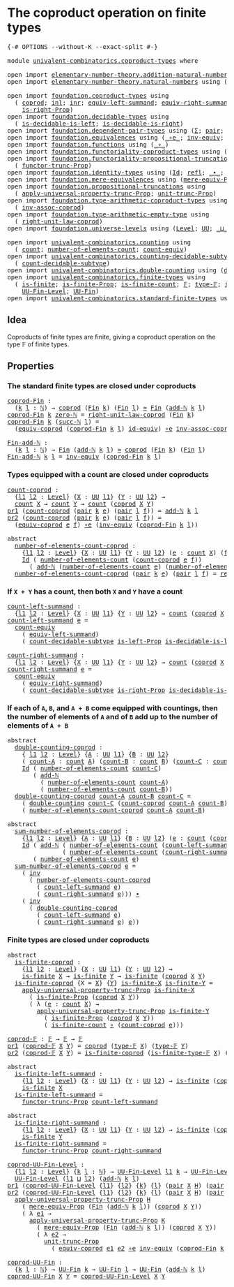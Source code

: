 # The coproduct operation on finite types

<pre class="Agda"><a id="52" class="Symbol">{-#</a> <a id="56" class="Keyword">OPTIONS</a> <a id="64" class="Pragma">--without-K</a> <a id="76" class="Pragma">--exact-split</a> <a id="90" class="Symbol">#-}</a>

<a id="95" class="Keyword">module</a> <a id="102" href="univalent-combinatorics.coproduct-types.html" class="Module">univalent-combinatorics.coproduct-types</a> <a id="142" class="Keyword">where</a>

<a id="149" class="Keyword">open</a> <a id="154" class="Keyword">import</a> <a id="161" href="elementary-number-theory.addition-natural-numbers.html" class="Module">elementary-number-theory.addition-natural-numbers</a> <a id="211" class="Keyword">using</a> <a id="217" class="Symbol">(</a><a id="218" href="elementary-number-theory.addition-natural-numbers.html#988" class="Function">add-ℕ</a><a id="223" class="Symbol">)</a>
<a id="225" class="Keyword">open</a> <a id="230" class="Keyword">import</a> <a id="237" href="elementary-number-theory.natural-numbers.html" class="Module">elementary-number-theory.natural-numbers</a> <a id="278" class="Keyword">using</a> <a id="284" class="Symbol">(</a><a id="285" href="elementary-number-theory.natural-numbers.html#1444" class="Datatype">ℕ</a><a id="286" class="Symbol">;</a> <a id="288" href="elementary-number-theory.natural-numbers.html#1465" class="InductiveConstructor">zero-ℕ</a><a id="294" class="Symbol">;</a> <a id="296" href="elementary-number-theory.natural-numbers.html#1478" class="InductiveConstructor">succ-ℕ</a><a id="302" class="Symbol">)</a>

<a id="305" class="Keyword">open</a> <a id="310" class="Keyword">import</a> <a id="317" href="foundation.coproduct-types.html" class="Module">foundation.coproduct-types</a> <a id="344" class="Keyword">using</a>
  <a id="352" class="Symbol">(</a> <a id="354" href="foundation.coproduct-types.html#1168" class="Datatype">coprod</a><a id="360" class="Symbol">;</a> <a id="362" href="foundation.coproduct-types.html#1239" class="InductiveConstructor">inl</a><a id="365" class="Symbol">;</a> <a id="367" href="foundation.coproduct-types.html#1262" class="InductiveConstructor">inr</a><a id="370" class="Symbol">;</a> <a id="372" href="foundation.coproduct-types.html#3260" class="Function">equiv-left-summand</a><a id="390" class="Symbol">;</a> <a id="392" href="foundation.coproduct-types.html#4305" class="Function">equiv-right-summand</a><a id="411" class="Symbol">;</a> <a id="413" href="foundation.coproduct-types.html#1649" class="Function">is-left-Prop</a><a id="425" class="Symbol">;</a>
    <a id="431" href="foundation.coproduct-types.html#1841" class="Function">is-right-Prop</a><a id="444" class="Symbol">)</a>
<a id="446" class="Keyword">open</a> <a id="451" class="Keyword">import</a> <a id="458" href="foundation.decidable-types.html" class="Module">foundation.decidable-types</a> <a id="485" class="Keyword">using</a>
  <a id="493" class="Symbol">(</a> <a id="495" href="foundation.decidable-types.html#2943" class="Function">is-decidable-is-left</a><a id="515" class="Symbol">;</a> <a id="517" href="foundation.decidable-types.html#3116" class="Function">is-decidable-is-right</a><a id="538" class="Symbol">)</a>
<a id="540" class="Keyword">open</a> <a id="545" class="Keyword">import</a> <a id="552" href="foundation.dependent-pair-types.html" class="Module">foundation.dependent-pair-types</a> <a id="584" class="Keyword">using</a> <a id="590" class="Symbol">(</a><a id="591" href="foundation-core.dependent-pair-types.html#502" class="Record">Σ</a><a id="592" class="Symbol">;</a> <a id="594" href="foundation-core.dependent-pair-types.html#575" class="InductiveConstructor">pair</a><a id="598" class="Symbol">;</a> <a id="600" href="foundation-core.dependent-pair-types.html#592" class="Field">pr1</a><a id="603" class="Symbol">;</a> <a id="605" href="foundation-core.dependent-pair-types.html#604" class="Field">pr2</a><a id="608" class="Symbol">)</a>
<a id="610" class="Keyword">open</a> <a id="615" class="Keyword">import</a> <a id="622" href="foundation.equivalences.html" class="Module">foundation.equivalences</a> <a id="646" class="Keyword">using</a> <a id="652" class="Symbol">(</a><a id="653" href="foundation-core.equivalences.html#7843" class="Function Operator">_∘e_</a><a id="657" class="Symbol">;</a> <a id="659" href="foundation-core.equivalences.html#5707" class="Function">inv-equiv</a><a id="668" class="Symbol">;</a> <a id="670" href="foundation-core.equivalences.html#1607" class="Function Operator">_≃_</a><a id="673" class="Symbol">;</a> <a id="675" href="foundation-core.equivalences.html#2480" class="Function">id-equiv</a><a id="683" class="Symbol">)</a>
<a id="685" class="Keyword">open</a> <a id="690" class="Keyword">import</a> <a id="697" href="foundation.functions.html" class="Module">foundation.functions</a> <a id="718" class="Keyword">using</a> <a id="724" class="Symbol">(</a><a id="725" href="foundation-core.functions.html#407" class="Function Operator">_∘_</a><a id="728" class="Symbol">)</a>
<a id="730" class="Keyword">open</a> <a id="735" class="Keyword">import</a> <a id="742" href="foundation.functoriality-coproduct-types.html" class="Module">foundation.functoriality-coproduct-types</a> <a id="783" class="Keyword">using</a> <a id="789" class="Symbol">(</a><a id="790" href="foundation.functoriality-coproduct-types.html#4375" class="Function">equiv-coprod</a><a id="802" class="Symbol">)</a>
<a id="804" class="Keyword">open</a> <a id="809" class="Keyword">import</a> <a id="816" href="foundation.functoriality-propositional-truncation.html" class="Module">foundation.functoriality-propositional-truncation</a> <a id="866" class="Keyword">using</a>
  <a id="874" class="Symbol">(</a> <a id="876" href="foundation.functoriality-propositional-truncation.html#1451" class="Function">functor-trunc-Prop</a><a id="894" class="Symbol">)</a>
<a id="896" class="Keyword">open</a> <a id="901" class="Keyword">import</a> <a id="908" href="foundation.identity-types.html" class="Module">foundation.identity-types</a> <a id="934" class="Keyword">using</a> <a id="940" class="Symbol">(</a><a id="941" href="foundation-core.identity-types.html#641" class="Datatype">Id</a><a id="943" class="Symbol">;</a> <a id="945" href="foundation-core.identity-types.html#694" class="InductiveConstructor">refl</a><a id="949" class="Symbol">;</a> <a id="951" href="foundation-core.identity-types.html#1239" class="Function Operator">_∙_</a><a id="954" class="Symbol">;</a> <a id="956" href="foundation-core.identity-types.html#1552" class="Function">inv</a><a id="959" class="Symbol">)</a>
<a id="961" class="Keyword">open</a> <a id="966" class="Keyword">import</a> <a id="973" href="foundation.mere-equivalences.html" class="Module">foundation.mere-equivalences</a> <a id="1002" class="Keyword">using</a> <a id="1008" class="Symbol">(</a><a id="1009" href="foundation.mere-equivalences.html#1292" class="Function">mere-equiv-Prop</a><a id="1024" class="Symbol">)</a>
<a id="1026" class="Keyword">open</a> <a id="1031" class="Keyword">import</a> <a id="1038" href="foundation.propositional-truncations.html" class="Module">foundation.propositional-truncations</a> <a id="1075" class="Keyword">using</a>
  <a id="1083" class="Symbol">(</a> <a id="1085" href="foundation.propositional-truncations.html#5581" class="Function">apply-universal-property-trunc-Prop</a><a id="1120" class="Symbol">;</a> <a id="1122" href="foundation.propositional-truncations.html#2096" class="Function">unit-trunc-Prop</a><a id="1137" class="Symbol">)</a>
<a id="1139" class="Keyword">open</a> <a id="1144" class="Keyword">import</a> <a id="1151" href="foundation.type-arithmetic-coproduct-types.html" class="Module">foundation.type-arithmetic-coproduct-types</a> <a id="1194" class="Keyword">using</a>
  <a id="1202" class="Symbol">(</a> <a id="1204" href="foundation.type-arithmetic-coproduct-types.html#3581" class="Function">inv-assoc-coprod</a><a id="1220" class="Symbol">)</a>
<a id="1222" class="Keyword">open</a> <a id="1227" class="Keyword">import</a> <a id="1234" href="foundation.type-arithmetic-empty-type.html" class="Module">foundation.type-arithmetic-empty-type</a> <a id="1272" class="Keyword">using</a>
  <a id="1280" class="Symbol">(</a> <a id="1282" href="foundation.type-arithmetic-empty-type.html#10650" class="Function">right-unit-law-coprod</a><a id="1303" class="Symbol">)</a>
<a id="1305" class="Keyword">open</a> <a id="1310" class="Keyword">import</a> <a id="1317" href="foundation.universe-levels.html" class="Module">foundation.universe-levels</a> <a id="1344" class="Keyword">using</a> <a id="1350" class="Symbol">(</a><a id="1351" href="Agda.Primitive.html#597" class="Postulate">Level</a><a id="1356" class="Symbol">;</a> <a id="1358" href="foundation-core.universe-levels.html#222" class="Primitive">UU</a><a id="1360" class="Symbol">;</a> <a id="1362" href="Agda.Primitive.html#810" class="Primitive Operator">_⊔_</a><a id="1365" class="Symbol">)</a>

<a id="1368" class="Keyword">open</a> <a id="1373" class="Keyword">import</a> <a id="1380" href="univalent-combinatorics.counting.html" class="Module">univalent-combinatorics.counting</a> <a id="1413" class="Keyword">using</a>
  <a id="1421" class="Symbol">(</a> <a id="1423" href="univalent-combinatorics.counting.html#1746" class="Function">count</a><a id="1428" class="Symbol">;</a> <a id="1430" href="univalent-combinatorics.counting.html#1874" class="Function">number-of-elements-count</a><a id="1454" class="Symbol">;</a> <a id="1456" href="univalent-combinatorics.counting.html#2961" class="Function">count-equiv</a><a id="1467" class="Symbol">)</a>
<a id="1469" class="Keyword">open</a> <a id="1474" class="Keyword">import</a> <a id="1481" href="univalent-combinatorics.counting-decidable-subtypes.html" class="Module">univalent-combinatorics.counting-decidable-subtypes</a> <a id="1533" class="Keyword">using</a>
  <a id="1541" class="Symbol">(</a> <a id="1543" href="univalent-combinatorics.counting-decidable-subtypes.html#6673" class="Function">count-decidable-subtype</a><a id="1566" class="Symbol">)</a>
<a id="1568" class="Keyword">open</a> <a id="1573" class="Keyword">import</a> <a id="1580" href="univalent-combinatorics.double-counting.html" class="Module">univalent-combinatorics.double-counting</a> <a id="1620" class="Keyword">using</a> <a id="1626" class="Symbol">(</a><a id="1627" href="univalent-combinatorics.double-counting.html#1097" class="Function">double-counting</a><a id="1642" class="Symbol">)</a>
<a id="1644" class="Keyword">open</a> <a id="1649" class="Keyword">import</a> <a id="1656" href="univalent-combinatorics.finite-types.html" class="Module">univalent-combinatorics.finite-types</a> <a id="1693" class="Keyword">using</a>
  <a id="1701" class="Symbol">(</a> <a id="1703" href="univalent-combinatorics.finite-types.html#3651" class="Function">is-finite</a><a id="1712" class="Symbol">;</a> <a id="1714" href="univalent-combinatorics.finite-types.html#3560" class="Function">is-finite-Prop</a><a id="1728" class="Symbol">;</a> <a id="1730" href="univalent-combinatorics.finite-types.html#3890" class="Function">is-finite-count</a><a id="1745" class="Symbol">;</a> <a id="1747" href="univalent-combinatorics.finite-types.html#4042" class="Function">𝔽</a><a id="1748" class="Symbol">;</a> <a id="1750" href="univalent-combinatorics.finite-types.html#4090" class="Function">type-𝔽</a><a id="1756" class="Symbol">;</a> <a id="1758" href="univalent-combinatorics.finite-types.html#4141" class="Function">is-finite-type-𝔽</a><a id="1774" class="Symbol">;</a>
    <a id="1780" href="univalent-combinatorics.finite-types.html#4556" class="Function">UU-Fin-Level</a><a id="1792" class="Symbol">;</a> <a id="1794" href="univalent-combinatorics.finite-types.html#4997" class="Function">UU-Fin</a><a id="1800" class="Symbol">)</a>
<a id="1802" class="Keyword">open</a> <a id="1807" class="Keyword">import</a> <a id="1814" href="univalent-combinatorics.standard-finite-types.html" class="Module">univalent-combinatorics.standard-finite-types</a> <a id="1860" class="Keyword">using</a> <a id="1866" class="Symbol">(</a><a id="1867" href="univalent-combinatorics.standard-finite-types.html#2072" class="Function">Fin</a><a id="1870" class="Symbol">)</a>
</pre>
## Idea

Coproducts of finite types are finite, giving a coproduct operation on the type 𝔽 of finite types.

## Properties

### The standard finite types are closed under coproducts

<pre class="Agda"><a id="coprod-Fin"></a><a id="2068" href="univalent-combinatorics.coproduct-types.html#2068" class="Function">coprod-Fin</a> <a id="2079" class="Symbol">:</a>
  <a id="2083" class="Symbol">(</a><a id="2084" href="univalent-combinatorics.coproduct-types.html#2084" class="Bound">k</a> <a id="2086" href="univalent-combinatorics.coproduct-types.html#2086" class="Bound">l</a> <a id="2088" class="Symbol">:</a> <a id="2090" href="elementary-number-theory.natural-numbers.html#1444" class="Datatype">ℕ</a><a id="2091" class="Symbol">)</a> <a id="2093" class="Symbol">→</a> <a id="2095" href="foundation.coproduct-types.html#1168" class="Datatype">coprod</a> <a id="2102" class="Symbol">(</a><a id="2103" href="univalent-combinatorics.standard-finite-types.html#2072" class="Function">Fin</a> <a id="2107" href="univalent-combinatorics.coproduct-types.html#2084" class="Bound">k</a><a id="2108" class="Symbol">)</a> <a id="2110" class="Symbol">(</a><a id="2111" href="univalent-combinatorics.standard-finite-types.html#2072" class="Function">Fin</a> <a id="2115" href="univalent-combinatorics.coproduct-types.html#2086" class="Bound">l</a><a id="2116" class="Symbol">)</a> <a id="2118" href="foundation-core.equivalences.html#1607" class="Function Operator">≃</a> <a id="2120" href="univalent-combinatorics.standard-finite-types.html#2072" class="Function">Fin</a> <a id="2124" class="Symbol">(</a><a id="2125" href="elementary-number-theory.addition-natural-numbers.html#988" class="Function">add-ℕ</a> <a id="2131" href="univalent-combinatorics.coproduct-types.html#2084" class="Bound">k</a> <a id="2133" href="univalent-combinatorics.coproduct-types.html#2086" class="Bound">l</a><a id="2134" class="Symbol">)</a>
<a id="2136" href="univalent-combinatorics.coproduct-types.html#2068" class="Function">coprod-Fin</a> <a id="2147" href="univalent-combinatorics.coproduct-types.html#2147" class="Bound">k</a> <a id="2149" href="elementary-number-theory.natural-numbers.html#1465" class="InductiveConstructor">zero-ℕ</a> <a id="2156" class="Symbol">=</a> <a id="2158" href="foundation.type-arithmetic-empty-type.html#10650" class="Function">right-unit-law-coprod</a> <a id="2180" class="Symbol">(</a><a id="2181" href="univalent-combinatorics.standard-finite-types.html#2072" class="Function">Fin</a> <a id="2185" href="univalent-combinatorics.coproduct-types.html#2147" class="Bound">k</a><a id="2186" class="Symbol">)</a>
<a id="2188" href="univalent-combinatorics.coproduct-types.html#2068" class="Function">coprod-Fin</a> <a id="2199" href="univalent-combinatorics.coproduct-types.html#2199" class="Bound">k</a> <a id="2201" class="Symbol">(</a><a id="2202" href="elementary-number-theory.natural-numbers.html#1478" class="InductiveConstructor">succ-ℕ</a> <a id="2209" href="univalent-combinatorics.coproduct-types.html#2209" class="Bound">l</a><a id="2210" class="Symbol">)</a> <a id="2212" class="Symbol">=</a>
  <a id="2216" class="Symbol">(</a><a id="2217" href="foundation.functoriality-coproduct-types.html#4375" class="Function">equiv-coprod</a> <a id="2230" class="Symbol">(</a><a id="2231" href="univalent-combinatorics.coproduct-types.html#2068" class="Function">coprod-Fin</a> <a id="2242" href="univalent-combinatorics.coproduct-types.html#2199" class="Bound">k</a> <a id="2244" href="univalent-combinatorics.coproduct-types.html#2209" class="Bound">l</a><a id="2245" class="Symbol">)</a> <a id="2247" href="foundation-core.equivalences.html#2480" class="Function">id-equiv</a><a id="2255" class="Symbol">)</a> <a id="2257" href="foundation-core.equivalences.html#7843" class="Function Operator">∘e</a> <a id="2260" href="foundation.type-arithmetic-coproduct-types.html#3581" class="Function">inv-assoc-coprod</a>

<a id="Fin-add-ℕ"></a><a id="2278" href="univalent-combinatorics.coproduct-types.html#2278" class="Function">Fin-add-ℕ</a> <a id="2288" class="Symbol">:</a>
  <a id="2292" class="Symbol">(</a><a id="2293" href="univalent-combinatorics.coproduct-types.html#2293" class="Bound">k</a> <a id="2295" href="univalent-combinatorics.coproduct-types.html#2295" class="Bound">l</a> <a id="2297" class="Symbol">:</a> <a id="2299" href="elementary-number-theory.natural-numbers.html#1444" class="Datatype">ℕ</a><a id="2300" class="Symbol">)</a> <a id="2302" class="Symbol">→</a> <a id="2304" href="univalent-combinatorics.standard-finite-types.html#2072" class="Function">Fin</a> <a id="2308" class="Symbol">(</a><a id="2309" href="elementary-number-theory.addition-natural-numbers.html#988" class="Function">add-ℕ</a> <a id="2315" href="univalent-combinatorics.coproduct-types.html#2293" class="Bound">k</a> <a id="2317" href="univalent-combinatorics.coproduct-types.html#2295" class="Bound">l</a><a id="2318" class="Symbol">)</a> <a id="2320" href="foundation-core.equivalences.html#1607" class="Function Operator">≃</a> <a id="2322" href="foundation.coproduct-types.html#1168" class="Datatype">coprod</a> <a id="2329" class="Symbol">(</a><a id="2330" href="univalent-combinatorics.standard-finite-types.html#2072" class="Function">Fin</a> <a id="2334" href="univalent-combinatorics.coproduct-types.html#2293" class="Bound">k</a><a id="2335" class="Symbol">)</a> <a id="2337" class="Symbol">(</a><a id="2338" href="univalent-combinatorics.standard-finite-types.html#2072" class="Function">Fin</a> <a id="2342" href="univalent-combinatorics.coproduct-types.html#2295" class="Bound">l</a><a id="2343" class="Symbol">)</a>
<a id="2345" href="univalent-combinatorics.coproduct-types.html#2278" class="Function">Fin-add-ℕ</a> <a id="2355" href="univalent-combinatorics.coproduct-types.html#2355" class="Bound">k</a> <a id="2357" href="univalent-combinatorics.coproduct-types.html#2357" class="Bound">l</a> <a id="2359" class="Symbol">=</a> <a id="2361" href="foundation-core.equivalences.html#5707" class="Function">inv-equiv</a> <a id="2371" class="Symbol">(</a><a id="2372" href="univalent-combinatorics.coproduct-types.html#2068" class="Function">coprod-Fin</a> <a id="2383" href="univalent-combinatorics.coproduct-types.html#2355" class="Bound">k</a> <a id="2385" href="univalent-combinatorics.coproduct-types.html#2357" class="Bound">l</a><a id="2386" class="Symbol">)</a>
</pre>
### Types equipped with a count are closed under coproducts

<pre class="Agda"><a id="count-coprod"></a><a id="2462" href="univalent-combinatorics.coproduct-types.html#2462" class="Function">count-coprod</a> <a id="2475" class="Symbol">:</a>
  <a id="2479" class="Symbol">{</a><a id="2480" href="univalent-combinatorics.coproduct-types.html#2480" class="Bound">l1</a> <a id="2483" href="univalent-combinatorics.coproduct-types.html#2483" class="Bound">l2</a> <a id="2486" class="Symbol">:</a> <a id="2488" href="Agda.Primitive.html#597" class="Postulate">Level</a><a id="2493" class="Symbol">}</a> <a id="2495" class="Symbol">{</a><a id="2496" href="univalent-combinatorics.coproduct-types.html#2496" class="Bound">X</a> <a id="2498" class="Symbol">:</a> <a id="2500" href="foundation-core.universe-levels.html#222" class="Primitive">UU</a> <a id="2503" href="univalent-combinatorics.coproduct-types.html#2480" class="Bound">l1</a><a id="2505" class="Symbol">}</a> <a id="2507" class="Symbol">{</a><a id="2508" href="univalent-combinatorics.coproduct-types.html#2508" class="Bound">Y</a> <a id="2510" class="Symbol">:</a> <a id="2512" href="foundation-core.universe-levels.html#222" class="Primitive">UU</a> <a id="2515" href="univalent-combinatorics.coproduct-types.html#2483" class="Bound">l2</a><a id="2517" class="Symbol">}</a> <a id="2519" class="Symbol">→</a>
  <a id="2523" href="univalent-combinatorics.counting.html#1746" class="Function">count</a> <a id="2529" href="univalent-combinatorics.coproduct-types.html#2496" class="Bound">X</a> <a id="2531" class="Symbol">→</a> <a id="2533" href="univalent-combinatorics.counting.html#1746" class="Function">count</a> <a id="2539" href="univalent-combinatorics.coproduct-types.html#2508" class="Bound">Y</a> <a id="2541" class="Symbol">→</a> <a id="2543" href="univalent-combinatorics.counting.html#1746" class="Function">count</a> <a id="2549" class="Symbol">(</a><a id="2550" href="foundation.coproduct-types.html#1168" class="Datatype">coprod</a> <a id="2557" href="univalent-combinatorics.coproduct-types.html#2496" class="Bound">X</a> <a id="2559" href="univalent-combinatorics.coproduct-types.html#2508" class="Bound">Y</a><a id="2560" class="Symbol">)</a>
<a id="2562" href="foundation-core.dependent-pair-types.html#592" class="Field">pr1</a> <a id="2566" class="Symbol">(</a><a id="2567" href="univalent-combinatorics.coproduct-types.html#2462" class="Function">count-coprod</a> <a id="2580" class="Symbol">(</a><a id="2581" href="foundation-core.dependent-pair-types.html#575" class="InductiveConstructor">pair</a> <a id="2586" href="univalent-combinatorics.coproduct-types.html#2586" class="Bound">k</a> <a id="2588" href="univalent-combinatorics.coproduct-types.html#2588" class="Bound">e</a><a id="2589" class="Symbol">)</a> <a id="2591" class="Symbol">(</a><a id="2592" href="foundation-core.dependent-pair-types.html#575" class="InductiveConstructor">pair</a> <a id="2597" href="univalent-combinatorics.coproduct-types.html#2597" class="Bound">l</a> <a id="2599" href="univalent-combinatorics.coproduct-types.html#2599" class="Bound">f</a><a id="2600" class="Symbol">))</a> <a id="2603" class="Symbol">=</a> <a id="2605" href="elementary-number-theory.addition-natural-numbers.html#988" class="Function">add-ℕ</a> <a id="2611" href="univalent-combinatorics.coproduct-types.html#2586" class="Bound">k</a> <a id="2613" href="univalent-combinatorics.coproduct-types.html#2597" class="Bound">l</a>
<a id="2615" href="foundation-core.dependent-pair-types.html#604" class="Field">pr2</a> <a id="2619" class="Symbol">(</a><a id="2620" href="univalent-combinatorics.coproduct-types.html#2462" class="Function">count-coprod</a> <a id="2633" class="Symbol">(</a><a id="2634" href="foundation-core.dependent-pair-types.html#575" class="InductiveConstructor">pair</a> <a id="2639" href="univalent-combinatorics.coproduct-types.html#2639" class="Bound">k</a> <a id="2641" href="univalent-combinatorics.coproduct-types.html#2641" class="Bound">e</a><a id="2642" class="Symbol">)</a> <a id="2644" class="Symbol">(</a><a id="2645" href="foundation-core.dependent-pair-types.html#575" class="InductiveConstructor">pair</a> <a id="2650" href="univalent-combinatorics.coproduct-types.html#2650" class="Bound">l</a> <a id="2652" href="univalent-combinatorics.coproduct-types.html#2652" class="Bound">f</a><a id="2653" class="Symbol">))</a> <a id="2656" class="Symbol">=</a>
  <a id="2660" class="Symbol">(</a><a id="2661" href="foundation.functoriality-coproduct-types.html#4375" class="Function">equiv-coprod</a> <a id="2674" href="univalent-combinatorics.coproduct-types.html#2641" class="Bound">e</a> <a id="2676" href="univalent-combinatorics.coproduct-types.html#2652" class="Bound">f</a><a id="2677" class="Symbol">)</a> <a id="2679" href="foundation-core.equivalences.html#7843" class="Function Operator">∘e</a> <a id="2682" class="Symbol">(</a><a id="2683" href="foundation-core.equivalences.html#5707" class="Function">inv-equiv</a> <a id="2693" class="Symbol">(</a><a id="2694" href="univalent-combinatorics.coproduct-types.html#2068" class="Function">coprod-Fin</a> <a id="2705" href="univalent-combinatorics.coproduct-types.html#2639" class="Bound">k</a> <a id="2707" href="univalent-combinatorics.coproduct-types.html#2650" class="Bound">l</a><a id="2708" class="Symbol">))</a>

<a id="2712" class="Keyword">abstract</a>
  <a id="number-of-elements-count-coprod"></a><a id="2723" href="univalent-combinatorics.coproduct-types.html#2723" class="Function">number-of-elements-count-coprod</a> <a id="2755" class="Symbol">:</a>
    <a id="2761" class="Symbol">{</a><a id="2762" href="univalent-combinatorics.coproduct-types.html#2762" class="Bound">l1</a> <a id="2765" href="univalent-combinatorics.coproduct-types.html#2765" class="Bound">l2</a> <a id="2768" class="Symbol">:</a> <a id="2770" href="Agda.Primitive.html#597" class="Postulate">Level</a><a id="2775" class="Symbol">}</a> <a id="2777" class="Symbol">{</a><a id="2778" href="univalent-combinatorics.coproduct-types.html#2778" class="Bound">X</a> <a id="2780" class="Symbol">:</a> <a id="2782" href="foundation-core.universe-levels.html#222" class="Primitive">UU</a> <a id="2785" href="univalent-combinatorics.coproduct-types.html#2762" class="Bound">l1</a><a id="2787" class="Symbol">}</a> <a id="2789" class="Symbol">{</a><a id="2790" href="univalent-combinatorics.coproduct-types.html#2790" class="Bound">Y</a> <a id="2792" class="Symbol">:</a> <a id="2794" href="foundation-core.universe-levels.html#222" class="Primitive">UU</a> <a id="2797" href="univalent-combinatorics.coproduct-types.html#2765" class="Bound">l2</a><a id="2799" class="Symbol">}</a> <a id="2801" class="Symbol">(</a><a id="2802" href="univalent-combinatorics.coproduct-types.html#2802" class="Bound">e</a> <a id="2804" class="Symbol">:</a> <a id="2806" href="univalent-combinatorics.counting.html#1746" class="Function">count</a> <a id="2812" href="univalent-combinatorics.coproduct-types.html#2778" class="Bound">X</a><a id="2813" class="Symbol">)</a> <a id="2815" class="Symbol">(</a><a id="2816" href="univalent-combinatorics.coproduct-types.html#2816" class="Bound">f</a> <a id="2818" class="Symbol">:</a> <a id="2820" href="univalent-combinatorics.counting.html#1746" class="Function">count</a> <a id="2826" href="univalent-combinatorics.coproduct-types.html#2790" class="Bound">Y</a><a id="2827" class="Symbol">)</a> <a id="2829" class="Symbol">→</a>
    <a id="2835" href="foundation-core.identity-types.html#641" class="Datatype">Id</a> <a id="2838" class="Symbol">(</a> <a id="2840" href="univalent-combinatorics.counting.html#1874" class="Function">number-of-elements-count</a> <a id="2865" class="Symbol">(</a><a id="2866" href="univalent-combinatorics.coproduct-types.html#2462" class="Function">count-coprod</a> <a id="2879" href="univalent-combinatorics.coproduct-types.html#2802" class="Bound">e</a> <a id="2881" href="univalent-combinatorics.coproduct-types.html#2816" class="Bound">f</a><a id="2882" class="Symbol">))</a>
      <a id="2891" class="Symbol">(</a> <a id="2893" href="elementary-number-theory.addition-natural-numbers.html#988" class="Function">add-ℕ</a> <a id="2899" class="Symbol">(</a><a id="2900" href="univalent-combinatorics.counting.html#1874" class="Function">number-of-elements-count</a> <a id="2925" href="univalent-combinatorics.coproduct-types.html#2802" class="Bound">e</a><a id="2926" class="Symbol">)</a> <a id="2928" class="Symbol">(</a><a id="2929" href="univalent-combinatorics.counting.html#1874" class="Function">number-of-elements-count</a> <a id="2954" href="univalent-combinatorics.coproduct-types.html#2816" class="Bound">f</a><a id="2955" class="Symbol">))</a>
  <a id="2960" href="univalent-combinatorics.coproduct-types.html#2723" class="Function">number-of-elements-count-coprod</a> <a id="2992" class="Symbol">(</a><a id="2993" href="foundation-core.dependent-pair-types.html#575" class="InductiveConstructor">pair</a> <a id="2998" href="univalent-combinatorics.coproduct-types.html#2998" class="Bound">k</a> <a id="3000" href="univalent-combinatorics.coproduct-types.html#3000" class="Bound">e</a><a id="3001" class="Symbol">)</a> <a id="3003" class="Symbol">(</a><a id="3004" href="foundation-core.dependent-pair-types.html#575" class="InductiveConstructor">pair</a> <a id="3009" href="univalent-combinatorics.coproduct-types.html#3009" class="Bound">l</a> <a id="3011" href="univalent-combinatorics.coproduct-types.html#3011" class="Bound">f</a><a id="3012" class="Symbol">)</a> <a id="3014" class="Symbol">=</a> <a id="3016" href="foundation-core.identity-types.html#694" class="InductiveConstructor">refl</a>
</pre>
### If `X + Y` has a count, then both `X` and `Y` have a count

<pre class="Agda"><a id="count-left-summand"></a><a id="3098" href="univalent-combinatorics.coproduct-types.html#3098" class="Function">count-left-summand</a> <a id="3117" class="Symbol">:</a>
  <a id="3121" class="Symbol">{</a><a id="3122" href="univalent-combinatorics.coproduct-types.html#3122" class="Bound">l1</a> <a id="3125" href="univalent-combinatorics.coproduct-types.html#3125" class="Bound">l2</a> <a id="3128" class="Symbol">:</a> <a id="3130" href="Agda.Primitive.html#597" class="Postulate">Level</a><a id="3135" class="Symbol">}</a> <a id="3137" class="Symbol">{</a><a id="3138" href="univalent-combinatorics.coproduct-types.html#3138" class="Bound">X</a> <a id="3140" class="Symbol">:</a> <a id="3142" href="foundation-core.universe-levels.html#222" class="Primitive">UU</a> <a id="3145" href="univalent-combinatorics.coproduct-types.html#3122" class="Bound">l1</a><a id="3147" class="Symbol">}</a> <a id="3149" class="Symbol">{</a><a id="3150" href="univalent-combinatorics.coproduct-types.html#3150" class="Bound">Y</a> <a id="3152" class="Symbol">:</a> <a id="3154" href="foundation-core.universe-levels.html#222" class="Primitive">UU</a> <a id="3157" href="univalent-combinatorics.coproduct-types.html#3125" class="Bound">l2</a><a id="3159" class="Symbol">}</a> <a id="3161" class="Symbol">→</a> <a id="3163" href="univalent-combinatorics.counting.html#1746" class="Function">count</a> <a id="3169" class="Symbol">(</a><a id="3170" href="foundation.coproduct-types.html#1168" class="Datatype">coprod</a> <a id="3177" href="univalent-combinatorics.coproduct-types.html#3138" class="Bound">X</a> <a id="3179" href="univalent-combinatorics.coproduct-types.html#3150" class="Bound">Y</a><a id="3180" class="Symbol">)</a> <a id="3182" class="Symbol">→</a> <a id="3184" href="univalent-combinatorics.counting.html#1746" class="Function">count</a> <a id="3190" href="univalent-combinatorics.coproduct-types.html#3138" class="Bound">X</a>
<a id="3192" href="univalent-combinatorics.coproduct-types.html#3098" class="Function">count-left-summand</a> <a id="3211" href="univalent-combinatorics.coproduct-types.html#3211" class="Bound">e</a> <a id="3213" class="Symbol">=</a>
  <a id="3217" href="univalent-combinatorics.counting.html#2961" class="Function">count-equiv</a>
    <a id="3233" class="Symbol">(</a> <a id="3235" href="foundation.coproduct-types.html#3260" class="Function">equiv-left-summand</a><a id="3253" class="Symbol">)</a>
    <a id="3259" class="Symbol">(</a> <a id="3261" href="univalent-combinatorics.counting-decidable-subtypes.html#6673" class="Function">count-decidable-subtype</a> <a id="3285" href="foundation.coproduct-types.html#1649" class="Function">is-left-Prop</a> <a id="3298" href="foundation.decidable-types.html#2943" class="Function">is-decidable-is-left</a> <a id="3319" href="univalent-combinatorics.coproduct-types.html#3211" class="Bound">e</a><a id="3320" class="Symbol">)</a>

<a id="count-right-summand"></a><a id="3323" href="univalent-combinatorics.coproduct-types.html#3323" class="Function">count-right-summand</a> <a id="3343" class="Symbol">:</a>
  <a id="3347" class="Symbol">{</a><a id="3348" href="univalent-combinatorics.coproduct-types.html#3348" class="Bound">l1</a> <a id="3351" href="univalent-combinatorics.coproduct-types.html#3351" class="Bound">l2</a> <a id="3354" class="Symbol">:</a> <a id="3356" href="Agda.Primitive.html#597" class="Postulate">Level</a><a id="3361" class="Symbol">}</a> <a id="3363" class="Symbol">{</a><a id="3364" href="univalent-combinatorics.coproduct-types.html#3364" class="Bound">X</a> <a id="3366" class="Symbol">:</a> <a id="3368" href="foundation-core.universe-levels.html#222" class="Primitive">UU</a> <a id="3371" href="univalent-combinatorics.coproduct-types.html#3348" class="Bound">l1</a><a id="3373" class="Symbol">}</a> <a id="3375" class="Symbol">{</a><a id="3376" href="univalent-combinatorics.coproduct-types.html#3376" class="Bound">Y</a> <a id="3378" class="Symbol">:</a> <a id="3380" href="foundation-core.universe-levels.html#222" class="Primitive">UU</a> <a id="3383" href="univalent-combinatorics.coproduct-types.html#3351" class="Bound">l2</a><a id="3385" class="Symbol">}</a> <a id="3387" class="Symbol">→</a> <a id="3389" href="univalent-combinatorics.counting.html#1746" class="Function">count</a> <a id="3395" class="Symbol">(</a><a id="3396" href="foundation.coproduct-types.html#1168" class="Datatype">coprod</a> <a id="3403" href="univalent-combinatorics.coproduct-types.html#3364" class="Bound">X</a> <a id="3405" href="univalent-combinatorics.coproduct-types.html#3376" class="Bound">Y</a><a id="3406" class="Symbol">)</a> <a id="3408" class="Symbol">→</a> <a id="3410" href="univalent-combinatorics.counting.html#1746" class="Function">count</a> <a id="3416" href="univalent-combinatorics.coproduct-types.html#3376" class="Bound">Y</a>
<a id="3418" href="univalent-combinatorics.coproduct-types.html#3323" class="Function">count-right-summand</a> <a id="3438" href="univalent-combinatorics.coproduct-types.html#3438" class="Bound">e</a> <a id="3440" class="Symbol">=</a>
  <a id="3444" href="univalent-combinatorics.counting.html#2961" class="Function">count-equiv</a>
    <a id="3460" class="Symbol">(</a> <a id="3462" href="foundation.coproduct-types.html#4305" class="Function">equiv-right-summand</a><a id="3481" class="Symbol">)</a>
    <a id="3487" class="Symbol">(</a> <a id="3489" href="univalent-combinatorics.counting-decidable-subtypes.html#6673" class="Function">count-decidable-subtype</a> <a id="3513" href="foundation.coproduct-types.html#1841" class="Function">is-right-Prop</a> <a id="3527" href="foundation.decidable-types.html#3116" class="Function">is-decidable-is-right</a> <a id="3549" href="univalent-combinatorics.coproduct-types.html#3438" class="Bound">e</a><a id="3550" class="Symbol">)</a>
</pre>
### If each of `A`, `B`, and `A + B` come equipped with countings, then the number of elements of `A` and of `B` add up to the number of elements of `A + B`

<pre class="Agda"><a id="3723" class="Keyword">abstract</a>
  <a id="double-counting-coprod"></a><a id="3734" href="univalent-combinatorics.coproduct-types.html#3734" class="Function">double-counting-coprod</a> <a id="3757" class="Symbol">:</a>
    <a id="3763" class="Symbol">{</a> <a id="3765" href="univalent-combinatorics.coproduct-types.html#3765" class="Bound">l1</a> <a id="3768" href="univalent-combinatorics.coproduct-types.html#3768" class="Bound">l2</a> <a id="3771" class="Symbol">:</a> <a id="3773" href="Agda.Primitive.html#597" class="Postulate">Level</a><a id="3778" class="Symbol">}</a> <a id="3780" class="Symbol">{</a><a id="3781" href="univalent-combinatorics.coproduct-types.html#3781" class="Bound">A</a> <a id="3783" class="Symbol">:</a> <a id="3785" href="foundation-core.universe-levels.html#222" class="Primitive">UU</a> <a id="3788" href="univalent-combinatorics.coproduct-types.html#3765" class="Bound">l1</a><a id="3790" class="Symbol">}</a> <a id="3792" class="Symbol">{</a><a id="3793" href="univalent-combinatorics.coproduct-types.html#3793" class="Bound">B</a> <a id="3795" class="Symbol">:</a> <a id="3797" href="foundation-core.universe-levels.html#222" class="Primitive">UU</a> <a id="3800" href="univalent-combinatorics.coproduct-types.html#3768" class="Bound">l2</a><a id="3802" class="Symbol">}</a>
    <a id="3808" class="Symbol">(</a> <a id="3810" href="univalent-combinatorics.coproduct-types.html#3810" class="Bound">count-A</a> <a id="3818" class="Symbol">:</a> <a id="3820" href="univalent-combinatorics.counting.html#1746" class="Function">count</a> <a id="3826" href="univalent-combinatorics.coproduct-types.html#3781" class="Bound">A</a><a id="3827" class="Symbol">)</a> <a id="3829" class="Symbol">(</a><a id="3830" href="univalent-combinatorics.coproduct-types.html#3830" class="Bound">count-B</a> <a id="3838" class="Symbol">:</a> <a id="3840" href="univalent-combinatorics.counting.html#1746" class="Function">count</a> <a id="3846" href="univalent-combinatorics.coproduct-types.html#3793" class="Bound">B</a><a id="3847" class="Symbol">)</a> <a id="3849" class="Symbol">(</a><a id="3850" href="univalent-combinatorics.coproduct-types.html#3850" class="Bound">count-C</a> <a id="3858" class="Symbol">:</a> <a id="3860" href="univalent-combinatorics.counting.html#1746" class="Function">count</a> <a id="3866" class="Symbol">(</a><a id="3867" href="foundation.coproduct-types.html#1168" class="Datatype">coprod</a> <a id="3874" href="univalent-combinatorics.coproduct-types.html#3781" class="Bound">A</a> <a id="3876" href="univalent-combinatorics.coproduct-types.html#3793" class="Bound">B</a><a id="3877" class="Symbol">))</a> <a id="3880" class="Symbol">→</a>
    <a id="3886" href="foundation-core.identity-types.html#641" class="Datatype">Id</a> <a id="3889" class="Symbol">(</a> <a id="3891" href="univalent-combinatorics.counting.html#1874" class="Function">number-of-elements-count</a> <a id="3916" href="univalent-combinatorics.coproduct-types.html#3850" class="Bound">count-C</a><a id="3923" class="Symbol">)</a>
       <a id="3932" class="Symbol">(</a> <a id="3934" href="elementary-number-theory.addition-natural-numbers.html#988" class="Function">add-ℕ</a>
         <a id="3949" class="Symbol">(</a> <a id="3951" href="univalent-combinatorics.counting.html#1874" class="Function">number-of-elements-count</a> <a id="3976" href="univalent-combinatorics.coproduct-types.html#3810" class="Bound">count-A</a><a id="3983" class="Symbol">)</a>
         <a id="3994" class="Symbol">(</a> <a id="3996" href="univalent-combinatorics.counting.html#1874" class="Function">number-of-elements-count</a> <a id="4021" href="univalent-combinatorics.coproduct-types.html#3830" class="Bound">count-B</a><a id="4028" class="Symbol">))</a>
  <a id="4033" href="univalent-combinatorics.coproduct-types.html#3734" class="Function">double-counting-coprod</a> <a id="4056" href="univalent-combinatorics.coproduct-types.html#4056" class="Bound">count-A</a> <a id="4064" href="univalent-combinatorics.coproduct-types.html#4064" class="Bound">count-B</a> <a id="4072" href="univalent-combinatorics.coproduct-types.html#4072" class="Bound">count-C</a> <a id="4080" class="Symbol">=</a>
    <a id="4086" class="Symbol">(</a> <a id="4088" href="univalent-combinatorics.double-counting.html#1097" class="Function">double-counting</a> <a id="4104" href="univalent-combinatorics.coproduct-types.html#4072" class="Bound">count-C</a> <a id="4112" class="Symbol">(</a><a id="4113" href="univalent-combinatorics.coproduct-types.html#2462" class="Function">count-coprod</a> <a id="4126" href="univalent-combinatorics.coproduct-types.html#4056" class="Bound">count-A</a> <a id="4134" href="univalent-combinatorics.coproduct-types.html#4064" class="Bound">count-B</a><a id="4141" class="Symbol">))</a> <a id="4144" href="foundation-core.identity-types.html#1239" class="Function Operator">∙</a>
    <a id="4150" class="Symbol">(</a> <a id="4152" href="univalent-combinatorics.coproduct-types.html#2723" class="Function">number-of-elements-count-coprod</a> <a id="4184" href="univalent-combinatorics.coproduct-types.html#4056" class="Bound">count-A</a> <a id="4192" href="univalent-combinatorics.coproduct-types.html#4064" class="Bound">count-B</a><a id="4199" class="Symbol">)</a>

<a id="4202" class="Keyword">abstract</a>
  <a id="sum-number-of-elements-coprod"></a><a id="4213" href="univalent-combinatorics.coproduct-types.html#4213" class="Function">sum-number-of-elements-coprod</a> <a id="4243" class="Symbol">:</a>
    <a id="4249" class="Symbol">{</a><a id="4250" href="univalent-combinatorics.coproduct-types.html#4250" class="Bound">l1</a> <a id="4253" href="univalent-combinatorics.coproduct-types.html#4253" class="Bound">l2</a> <a id="4256" class="Symbol">:</a> <a id="4258" href="Agda.Primitive.html#597" class="Postulate">Level</a><a id="4263" class="Symbol">}</a> <a id="4265" class="Symbol">{</a><a id="4266" href="univalent-combinatorics.coproduct-types.html#4266" class="Bound">A</a> <a id="4268" class="Symbol">:</a> <a id="4270" href="foundation-core.universe-levels.html#222" class="Primitive">UU</a> <a id="4273" href="univalent-combinatorics.coproduct-types.html#4250" class="Bound">l1</a><a id="4275" class="Symbol">}</a> <a id="4277" class="Symbol">{</a><a id="4278" href="univalent-combinatorics.coproduct-types.html#4278" class="Bound">B</a> <a id="4280" class="Symbol">:</a> <a id="4282" href="foundation-core.universe-levels.html#222" class="Primitive">UU</a> <a id="4285" href="univalent-combinatorics.coproduct-types.html#4253" class="Bound">l2</a><a id="4287" class="Symbol">}</a> <a id="4289" class="Symbol">(</a><a id="4290" href="univalent-combinatorics.coproduct-types.html#4290" class="Bound">e</a> <a id="4292" class="Symbol">:</a> <a id="4294" href="univalent-combinatorics.counting.html#1746" class="Function">count</a> <a id="4300" class="Symbol">(</a><a id="4301" href="foundation.coproduct-types.html#1168" class="Datatype">coprod</a> <a id="4308" href="univalent-combinatorics.coproduct-types.html#4266" class="Bound">A</a> <a id="4310" href="univalent-combinatorics.coproduct-types.html#4278" class="Bound">B</a><a id="4311" class="Symbol">))</a> <a id="4314" class="Symbol">→</a>
    <a id="4320" href="foundation-core.identity-types.html#641" class="Datatype">Id</a> <a id="4323" class="Symbol">(</a> <a id="4325" href="elementary-number-theory.addition-natural-numbers.html#988" class="Function">add-ℕ</a> <a id="4331" class="Symbol">(</a> <a id="4333" href="univalent-combinatorics.counting.html#1874" class="Function">number-of-elements-count</a> <a id="4358" class="Symbol">(</a><a id="4359" href="univalent-combinatorics.coproduct-types.html#3098" class="Function">count-left-summand</a> <a id="4378" href="univalent-combinatorics.coproduct-types.html#4290" class="Bound">e</a><a id="4379" class="Symbol">))</a>
               <a id="4397" class="Symbol">(</a> <a id="4399" href="univalent-combinatorics.counting.html#1874" class="Function">number-of-elements-count</a> <a id="4424" class="Symbol">(</a><a id="4425" href="univalent-combinatorics.coproduct-types.html#3323" class="Function">count-right-summand</a> <a id="4445" href="univalent-combinatorics.coproduct-types.html#4290" class="Bound">e</a><a id="4446" class="Symbol">)))</a>
       <a id="4457" class="Symbol">(</a> <a id="4459" href="univalent-combinatorics.counting.html#1874" class="Function">number-of-elements-count</a> <a id="4484" href="univalent-combinatorics.coproduct-types.html#4290" class="Bound">e</a><a id="4485" class="Symbol">)</a>
  <a id="4489" href="univalent-combinatorics.coproduct-types.html#4213" class="Function">sum-number-of-elements-coprod</a> <a id="4519" href="univalent-combinatorics.coproduct-types.html#4519" class="Bound">e</a> <a id="4521" class="Symbol">=</a>
    <a id="4527" class="Symbol">(</a> <a id="4529" href="foundation-core.identity-types.html#1552" class="Function">inv</a>
      <a id="4539" class="Symbol">(</a> <a id="4541" href="univalent-combinatorics.coproduct-types.html#2723" class="Function">number-of-elements-count-coprod</a>
        <a id="4581" class="Symbol">(</a> <a id="4583" href="univalent-combinatorics.coproduct-types.html#3098" class="Function">count-left-summand</a> <a id="4602" href="univalent-combinatorics.coproduct-types.html#4519" class="Bound">e</a><a id="4603" class="Symbol">)</a>
        <a id="4613" class="Symbol">(</a> <a id="4615" href="univalent-combinatorics.coproduct-types.html#3323" class="Function">count-right-summand</a> <a id="4635" href="univalent-combinatorics.coproduct-types.html#4519" class="Bound">e</a><a id="4636" class="Symbol">)))</a> <a id="4640" href="foundation-core.identity-types.html#1239" class="Function Operator">∙</a>
    <a id="4646" class="Symbol">(</a> <a id="4648" href="foundation-core.identity-types.html#1552" class="Function">inv</a>
      <a id="4658" class="Symbol">(</a> <a id="4660" href="univalent-combinatorics.coproduct-types.html#3734" class="Function">double-counting-coprod</a>
        <a id="4691" class="Symbol">(</a> <a id="4693" href="univalent-combinatorics.coproduct-types.html#3098" class="Function">count-left-summand</a> <a id="4712" href="univalent-combinatorics.coproduct-types.html#4519" class="Bound">e</a><a id="4713" class="Symbol">)</a>
        <a id="4723" class="Symbol">(</a> <a id="4725" href="univalent-combinatorics.coproduct-types.html#3323" class="Function">count-right-summand</a> <a id="4745" href="univalent-combinatorics.coproduct-types.html#4519" class="Bound">e</a><a id="4746" class="Symbol">)</a> <a id="4748" href="univalent-combinatorics.coproduct-types.html#4519" class="Bound">e</a><a id="4749" class="Symbol">))</a>
</pre>
### Finite types are closed under coproducts

<pre class="Agda"><a id="4811" class="Keyword">abstract</a>
  <a id="is-finite-coprod"></a><a id="4822" href="univalent-combinatorics.coproduct-types.html#4822" class="Function">is-finite-coprod</a> <a id="4839" class="Symbol">:</a>
    <a id="4845" class="Symbol">{</a><a id="4846" href="univalent-combinatorics.coproduct-types.html#4846" class="Bound">l1</a> <a id="4849" href="univalent-combinatorics.coproduct-types.html#4849" class="Bound">l2</a> <a id="4852" class="Symbol">:</a> <a id="4854" href="Agda.Primitive.html#597" class="Postulate">Level</a><a id="4859" class="Symbol">}</a> <a id="4861" class="Symbol">{</a><a id="4862" href="univalent-combinatorics.coproduct-types.html#4862" class="Bound">X</a> <a id="4864" class="Symbol">:</a> <a id="4866" href="foundation-core.universe-levels.html#222" class="Primitive">UU</a> <a id="4869" href="univalent-combinatorics.coproduct-types.html#4846" class="Bound">l1</a><a id="4871" class="Symbol">}</a> <a id="4873" class="Symbol">{</a><a id="4874" href="univalent-combinatorics.coproduct-types.html#4874" class="Bound">Y</a> <a id="4876" class="Symbol">:</a> <a id="4878" href="foundation-core.universe-levels.html#222" class="Primitive">UU</a> <a id="4881" href="univalent-combinatorics.coproduct-types.html#4849" class="Bound">l2</a><a id="4883" class="Symbol">}</a> <a id="4885" class="Symbol">→</a>
    <a id="4891" href="univalent-combinatorics.finite-types.html#3651" class="Function">is-finite</a> <a id="4901" href="univalent-combinatorics.coproduct-types.html#4862" class="Bound">X</a> <a id="4903" class="Symbol">→</a> <a id="4905" href="univalent-combinatorics.finite-types.html#3651" class="Function">is-finite</a> <a id="4915" href="univalent-combinatorics.coproduct-types.html#4874" class="Bound">Y</a> <a id="4917" class="Symbol">→</a> <a id="4919" href="univalent-combinatorics.finite-types.html#3651" class="Function">is-finite</a> <a id="4929" class="Symbol">(</a><a id="4930" href="foundation.coproduct-types.html#1168" class="Datatype">coprod</a> <a id="4937" href="univalent-combinatorics.coproduct-types.html#4862" class="Bound">X</a> <a id="4939" href="univalent-combinatorics.coproduct-types.html#4874" class="Bound">Y</a><a id="4940" class="Symbol">)</a>
  <a id="4944" href="univalent-combinatorics.coproduct-types.html#4822" class="Function">is-finite-coprod</a> <a id="4961" class="Symbol">{</a><a id="4962" class="Argument">X</a> <a id="4964" class="Symbol">=</a> <a id="4966" href="univalent-combinatorics.coproduct-types.html#4966" class="Bound">X</a><a id="4967" class="Symbol">}</a> <a id="4969" class="Symbol">{</a><a id="4970" href="univalent-combinatorics.coproduct-types.html#4970" class="Bound">Y</a><a id="4971" class="Symbol">}</a> <a id="4973" href="univalent-combinatorics.coproduct-types.html#4973" class="Bound">is-finite-X</a> <a id="4985" href="univalent-combinatorics.coproduct-types.html#4985" class="Bound">is-finite-Y</a> <a id="4997" class="Symbol">=</a>
    <a id="5003" href="foundation.propositional-truncations.html#5581" class="Function">apply-universal-property-trunc-Prop</a> <a id="5039" href="univalent-combinatorics.coproduct-types.html#4973" class="Bound">is-finite-X</a>
      <a id="5057" class="Symbol">(</a> <a id="5059" href="univalent-combinatorics.finite-types.html#3560" class="Function">is-finite-Prop</a> <a id="5074" class="Symbol">(</a><a id="5075" href="foundation.coproduct-types.html#1168" class="Datatype">coprod</a> <a id="5082" href="univalent-combinatorics.coproduct-types.html#4966" class="Bound">X</a> <a id="5084" href="univalent-combinatorics.coproduct-types.html#4970" class="Bound">Y</a><a id="5085" class="Symbol">))</a>
      <a id="5094" class="Symbol">(</a> <a id="5096" class="Symbol">λ</a> <a id="5098" class="Symbol">(</a><a id="5099" href="univalent-combinatorics.coproduct-types.html#5099" class="Bound">e</a> <a id="5101" class="Symbol">:</a> <a id="5103" href="univalent-combinatorics.counting.html#1746" class="Function">count</a> <a id="5109" href="univalent-combinatorics.coproduct-types.html#4966" class="Bound">X</a><a id="5110" class="Symbol">)</a> <a id="5112" class="Symbol">→</a>
        <a id="5122" href="foundation.propositional-truncations.html#5581" class="Function">apply-universal-property-trunc-Prop</a> <a id="5158" href="univalent-combinatorics.coproduct-types.html#4985" class="Bound">is-finite-Y</a>
          <a id="5180" class="Symbol">(</a> <a id="5182" href="univalent-combinatorics.finite-types.html#3560" class="Function">is-finite-Prop</a> <a id="5197" class="Symbol">(</a><a id="5198" href="foundation.coproduct-types.html#1168" class="Datatype">coprod</a> <a id="5205" href="univalent-combinatorics.coproduct-types.html#4966" class="Bound">X</a> <a id="5207" href="univalent-combinatorics.coproduct-types.html#4970" class="Bound">Y</a><a id="5208" class="Symbol">))</a>
          <a id="5221" class="Symbol">(</a> <a id="5223" href="univalent-combinatorics.finite-types.html#3890" class="Function">is-finite-count</a> <a id="5239" href="foundation-core.functions.html#407" class="Function Operator">∘</a> <a id="5241" class="Symbol">(</a><a id="5242" href="univalent-combinatorics.coproduct-types.html#2462" class="Function">count-coprod</a> <a id="5255" href="univalent-combinatorics.coproduct-types.html#5099" class="Bound">e</a><a id="5256" class="Symbol">)))</a>

<a id="coprod-𝔽"></a><a id="5261" href="univalent-combinatorics.coproduct-types.html#5261" class="Function">coprod-𝔽</a> <a id="5270" class="Symbol">:</a> <a id="5272" href="univalent-combinatorics.finite-types.html#4042" class="Function">𝔽</a> <a id="5274" class="Symbol">→</a> <a id="5276" href="univalent-combinatorics.finite-types.html#4042" class="Function">𝔽</a> <a id="5278" class="Symbol">→</a> <a id="5280" href="univalent-combinatorics.finite-types.html#4042" class="Function">𝔽</a>
<a id="5282" href="foundation-core.dependent-pair-types.html#592" class="Field">pr1</a> <a id="5286" class="Symbol">(</a><a id="5287" href="univalent-combinatorics.coproduct-types.html#5261" class="Function">coprod-𝔽</a> <a id="5296" href="univalent-combinatorics.coproduct-types.html#5296" class="Bound">X</a> <a id="5298" href="univalent-combinatorics.coproduct-types.html#5298" class="Bound">Y</a><a id="5299" class="Symbol">)</a> <a id="5301" class="Symbol">=</a> <a id="5303" href="foundation.coproduct-types.html#1168" class="Datatype">coprod</a> <a id="5310" class="Symbol">(</a><a id="5311" href="univalent-combinatorics.finite-types.html#4090" class="Function">type-𝔽</a> <a id="5318" href="univalent-combinatorics.coproduct-types.html#5296" class="Bound">X</a><a id="5319" class="Symbol">)</a> <a id="5321" class="Symbol">(</a><a id="5322" href="univalent-combinatorics.finite-types.html#4090" class="Function">type-𝔽</a> <a id="5329" href="univalent-combinatorics.coproduct-types.html#5298" class="Bound">Y</a><a id="5330" class="Symbol">)</a>
<a id="5332" href="foundation-core.dependent-pair-types.html#604" class="Field">pr2</a> <a id="5336" class="Symbol">(</a><a id="5337" href="univalent-combinatorics.coproduct-types.html#5261" class="Function">coprod-𝔽</a> <a id="5346" href="univalent-combinatorics.coproduct-types.html#5346" class="Bound">X</a> <a id="5348" href="univalent-combinatorics.coproduct-types.html#5348" class="Bound">Y</a><a id="5349" class="Symbol">)</a> <a id="5351" class="Symbol">=</a> <a id="5353" href="univalent-combinatorics.coproduct-types.html#4822" class="Function">is-finite-coprod</a> <a id="5370" class="Symbol">(</a><a id="5371" href="univalent-combinatorics.finite-types.html#4141" class="Function">is-finite-type-𝔽</a> <a id="5388" href="univalent-combinatorics.coproduct-types.html#5346" class="Bound">X</a><a id="5389" class="Symbol">)</a> <a id="5391" class="Symbol">(</a><a id="5392" href="univalent-combinatorics.finite-types.html#4141" class="Function">is-finite-type-𝔽</a> <a id="5409" href="univalent-combinatorics.coproduct-types.html#5348" class="Bound">Y</a><a id="5410" class="Symbol">)</a>

<a id="5413" class="Keyword">abstract</a>
  <a id="is-finite-left-summand"></a><a id="5424" href="univalent-combinatorics.coproduct-types.html#5424" class="Function">is-finite-left-summand</a> <a id="5447" class="Symbol">:</a>
    <a id="5453" class="Symbol">{</a><a id="5454" href="univalent-combinatorics.coproduct-types.html#5454" class="Bound">l1</a> <a id="5457" href="univalent-combinatorics.coproduct-types.html#5457" class="Bound">l2</a> <a id="5460" class="Symbol">:</a> <a id="5462" href="Agda.Primitive.html#597" class="Postulate">Level</a><a id="5467" class="Symbol">}</a> <a id="5469" class="Symbol">{</a><a id="5470" href="univalent-combinatorics.coproduct-types.html#5470" class="Bound">X</a> <a id="5472" class="Symbol">:</a> <a id="5474" href="foundation-core.universe-levels.html#222" class="Primitive">UU</a> <a id="5477" href="univalent-combinatorics.coproduct-types.html#5454" class="Bound">l1</a><a id="5479" class="Symbol">}</a> <a id="5481" class="Symbol">{</a><a id="5482" href="univalent-combinatorics.coproduct-types.html#5482" class="Bound">Y</a> <a id="5484" class="Symbol">:</a> <a id="5486" href="foundation-core.universe-levels.html#222" class="Primitive">UU</a> <a id="5489" href="univalent-combinatorics.coproduct-types.html#5457" class="Bound">l2</a><a id="5491" class="Symbol">}</a> <a id="5493" class="Symbol">→</a> <a id="5495" href="univalent-combinatorics.finite-types.html#3651" class="Function">is-finite</a> <a id="5505" class="Symbol">(</a><a id="5506" href="foundation.coproduct-types.html#1168" class="Datatype">coprod</a> <a id="5513" href="univalent-combinatorics.coproduct-types.html#5470" class="Bound">X</a> <a id="5515" href="univalent-combinatorics.coproduct-types.html#5482" class="Bound">Y</a><a id="5516" class="Symbol">)</a> <a id="5518" class="Symbol">→</a>
    <a id="5524" href="univalent-combinatorics.finite-types.html#3651" class="Function">is-finite</a> <a id="5534" href="univalent-combinatorics.coproduct-types.html#5470" class="Bound">X</a>
  <a id="5538" href="univalent-combinatorics.coproduct-types.html#5424" class="Function">is-finite-left-summand</a> <a id="5561" class="Symbol">=</a>
    <a id="5567" href="foundation.functoriality-propositional-truncation.html#1451" class="Function">functor-trunc-Prop</a> <a id="5586" href="univalent-combinatorics.coproduct-types.html#3098" class="Function">count-left-summand</a>

<a id="5606" class="Keyword">abstract</a>
  <a id="is-finite-right-summand"></a><a id="5617" href="univalent-combinatorics.coproduct-types.html#5617" class="Function">is-finite-right-summand</a> <a id="5641" class="Symbol">:</a>
    <a id="5647" class="Symbol">{</a><a id="5648" href="univalent-combinatorics.coproduct-types.html#5648" class="Bound">l1</a> <a id="5651" href="univalent-combinatorics.coproduct-types.html#5651" class="Bound">l2</a> <a id="5654" class="Symbol">:</a> <a id="5656" href="Agda.Primitive.html#597" class="Postulate">Level</a><a id="5661" class="Symbol">}</a> <a id="5663" class="Symbol">{</a><a id="5664" href="univalent-combinatorics.coproduct-types.html#5664" class="Bound">X</a> <a id="5666" class="Symbol">:</a> <a id="5668" href="foundation-core.universe-levels.html#222" class="Primitive">UU</a> <a id="5671" href="univalent-combinatorics.coproduct-types.html#5648" class="Bound">l1</a><a id="5673" class="Symbol">}</a> <a id="5675" class="Symbol">{</a><a id="5676" href="univalent-combinatorics.coproduct-types.html#5676" class="Bound">Y</a> <a id="5678" class="Symbol">:</a> <a id="5680" href="foundation-core.universe-levels.html#222" class="Primitive">UU</a> <a id="5683" href="univalent-combinatorics.coproduct-types.html#5651" class="Bound">l2</a><a id="5685" class="Symbol">}</a> <a id="5687" class="Symbol">→</a> <a id="5689" href="univalent-combinatorics.finite-types.html#3651" class="Function">is-finite</a> <a id="5699" class="Symbol">(</a><a id="5700" href="foundation.coproduct-types.html#1168" class="Datatype">coprod</a> <a id="5707" href="univalent-combinatorics.coproduct-types.html#5664" class="Bound">X</a> <a id="5709" href="univalent-combinatorics.coproduct-types.html#5676" class="Bound">Y</a><a id="5710" class="Symbol">)</a> <a id="5712" class="Symbol">→</a>
    <a id="5718" href="univalent-combinatorics.finite-types.html#3651" class="Function">is-finite</a> <a id="5728" href="univalent-combinatorics.coproduct-types.html#5676" class="Bound">Y</a>
  <a id="5732" href="univalent-combinatorics.coproduct-types.html#5617" class="Function">is-finite-right-summand</a> <a id="5756" class="Symbol">=</a>
    <a id="5762" href="foundation.functoriality-propositional-truncation.html#1451" class="Function">functor-trunc-Prop</a> <a id="5781" href="univalent-combinatorics.coproduct-types.html#3323" class="Function">count-right-summand</a>

<a id="coprod-UU-Fin-Level"></a><a id="5802" href="univalent-combinatorics.coproduct-types.html#5802" class="Function">coprod-UU-Fin-Level</a> <a id="5822" class="Symbol">:</a>
  <a id="5826" class="Symbol">{</a><a id="5827" href="univalent-combinatorics.coproduct-types.html#5827" class="Bound">l1</a> <a id="5830" href="univalent-combinatorics.coproduct-types.html#5830" class="Bound">l2</a> <a id="5833" class="Symbol">:</a> <a id="5835" href="Agda.Primitive.html#597" class="Postulate">Level</a><a id="5840" class="Symbol">}</a> <a id="5842" class="Symbol">{</a><a id="5843" href="univalent-combinatorics.coproduct-types.html#5843" class="Bound">k</a> <a id="5845" href="univalent-combinatorics.coproduct-types.html#5845" class="Bound">l</a> <a id="5847" class="Symbol">:</a> <a id="5849" href="elementary-number-theory.natural-numbers.html#1444" class="Datatype">ℕ</a><a id="5850" class="Symbol">}</a> <a id="5852" class="Symbol">→</a> <a id="5854" href="univalent-combinatorics.finite-types.html#4556" class="Function">UU-Fin-Level</a> <a id="5867" href="univalent-combinatorics.coproduct-types.html#5827" class="Bound">l1</a> <a id="5870" href="univalent-combinatorics.coproduct-types.html#5843" class="Bound">k</a> <a id="5872" class="Symbol">→</a> <a id="5874" href="univalent-combinatorics.finite-types.html#4556" class="Function">UU-Fin-Level</a> <a id="5887" href="univalent-combinatorics.coproduct-types.html#5830" class="Bound">l2</a> <a id="5890" href="univalent-combinatorics.coproduct-types.html#5845" class="Bound">l</a> <a id="5892" class="Symbol">→</a>
  <a id="5896" href="univalent-combinatorics.finite-types.html#4556" class="Function">UU-Fin-Level</a> <a id="5909" class="Symbol">(</a><a id="5910" href="univalent-combinatorics.coproduct-types.html#5827" class="Bound">l1</a> <a id="5913" href="Agda.Primitive.html#810" class="Primitive Operator">⊔</a> <a id="5915" href="univalent-combinatorics.coproduct-types.html#5830" class="Bound">l2</a><a id="5917" class="Symbol">)</a> <a id="5919" class="Symbol">(</a><a id="5920" href="elementary-number-theory.addition-natural-numbers.html#988" class="Function">add-ℕ</a> <a id="5926" href="univalent-combinatorics.coproduct-types.html#5843" class="Bound">k</a> <a id="5928" href="univalent-combinatorics.coproduct-types.html#5845" class="Bound">l</a><a id="5929" class="Symbol">)</a>
<a id="5931" href="foundation-core.dependent-pair-types.html#592" class="Field">pr1</a> <a id="5935" class="Symbol">(</a><a id="5936" href="univalent-combinatorics.coproduct-types.html#5802" class="Function">coprod-UU-Fin-Level</a> <a id="5956" class="Symbol">{</a><a id="5957" href="univalent-combinatorics.coproduct-types.html#5957" class="Bound">l1</a><a id="5959" class="Symbol">}</a> <a id="5961" class="Symbol">{</a><a id="5962" href="univalent-combinatorics.coproduct-types.html#5962" class="Bound">l2</a><a id="5964" class="Symbol">}</a> <a id="5966" class="Symbol">{</a><a id="5967" href="univalent-combinatorics.coproduct-types.html#5967" class="Bound">k</a><a id="5968" class="Symbol">}</a> <a id="5970" class="Symbol">{</a><a id="5971" href="univalent-combinatorics.coproduct-types.html#5971" class="Bound">l</a><a id="5972" class="Symbol">}</a> <a id="5974" class="Symbol">(</a><a id="5975" href="foundation-core.dependent-pair-types.html#575" class="InductiveConstructor">pair</a> <a id="5980" href="univalent-combinatorics.coproduct-types.html#5980" class="Bound">X</a> <a id="5982" href="univalent-combinatorics.coproduct-types.html#5982" class="Bound">H</a><a id="5983" class="Symbol">)</a> <a id="5985" class="Symbol">(</a><a id="5986" href="foundation-core.dependent-pair-types.html#575" class="InductiveConstructor">pair</a> <a id="5991" href="univalent-combinatorics.coproduct-types.html#5991" class="Bound">Y</a> <a id="5993" href="univalent-combinatorics.coproduct-types.html#5993" class="Bound">K</a><a id="5994" class="Symbol">))</a> <a id="5997" class="Symbol">=</a> <a id="5999" href="foundation.coproduct-types.html#1168" class="Datatype">coprod</a> <a id="6006" href="univalent-combinatorics.coproduct-types.html#5980" class="Bound">X</a> <a id="6008" href="univalent-combinatorics.coproduct-types.html#5991" class="Bound">Y</a>
<a id="6010" href="foundation-core.dependent-pair-types.html#604" class="Field">pr2</a> <a id="6014" class="Symbol">(</a><a id="6015" href="univalent-combinatorics.coproduct-types.html#5802" class="Function">coprod-UU-Fin-Level</a> <a id="6035" class="Symbol">{</a><a id="6036" href="univalent-combinatorics.coproduct-types.html#6036" class="Bound">l1</a><a id="6038" class="Symbol">}</a> <a id="6040" class="Symbol">{</a><a id="6041" href="univalent-combinatorics.coproduct-types.html#6041" class="Bound">l2</a><a id="6043" class="Symbol">}</a> <a id="6045" class="Symbol">{</a><a id="6046" href="univalent-combinatorics.coproduct-types.html#6046" class="Bound">k</a><a id="6047" class="Symbol">}</a> <a id="6049" class="Symbol">{</a><a id="6050" href="univalent-combinatorics.coproduct-types.html#6050" class="Bound">l</a><a id="6051" class="Symbol">}</a> <a id="6053" class="Symbol">(</a><a id="6054" href="foundation-core.dependent-pair-types.html#575" class="InductiveConstructor">pair</a> <a id="6059" href="univalent-combinatorics.coproduct-types.html#6059" class="Bound">X</a> <a id="6061" href="univalent-combinatorics.coproduct-types.html#6061" class="Bound">H</a><a id="6062" class="Symbol">)</a> <a id="6064" class="Symbol">(</a><a id="6065" href="foundation-core.dependent-pair-types.html#575" class="InductiveConstructor">pair</a> <a id="6070" href="univalent-combinatorics.coproduct-types.html#6070" class="Bound">Y</a> <a id="6072" href="univalent-combinatorics.coproduct-types.html#6072" class="Bound">K</a><a id="6073" class="Symbol">))</a> <a id="6076" class="Symbol">=</a>
  <a id="6080" href="foundation.propositional-truncations.html#5581" class="Function">apply-universal-property-trunc-Prop</a> <a id="6116" href="univalent-combinatorics.coproduct-types.html#6061" class="Bound">H</a>
    <a id="6122" class="Symbol">(</a> <a id="6124" href="foundation.mere-equivalences.html#1292" class="Function">mere-equiv-Prop</a> <a id="6140" class="Symbol">(</a><a id="6141" href="univalent-combinatorics.standard-finite-types.html#2072" class="Function">Fin</a> <a id="6145" class="Symbol">(</a><a id="6146" href="elementary-number-theory.addition-natural-numbers.html#988" class="Function">add-ℕ</a> <a id="6152" href="univalent-combinatorics.coproduct-types.html#6046" class="Bound">k</a> <a id="6154" href="univalent-combinatorics.coproduct-types.html#6050" class="Bound">l</a><a id="6155" class="Symbol">))</a> <a id="6158" class="Symbol">(</a><a id="6159" href="foundation.coproduct-types.html#1168" class="Datatype">coprod</a> <a id="6166" href="univalent-combinatorics.coproduct-types.html#6059" class="Bound">X</a> <a id="6168" href="univalent-combinatorics.coproduct-types.html#6070" class="Bound">Y</a><a id="6169" class="Symbol">))</a>
    <a id="6176" class="Symbol">(</a> <a id="6178" class="Symbol">λ</a> <a id="6180" href="univalent-combinatorics.coproduct-types.html#6180" class="Bound">e1</a> <a id="6183" class="Symbol">→</a>
      <a id="6191" href="foundation.propositional-truncations.html#5581" class="Function">apply-universal-property-trunc-Prop</a> <a id="6227" href="univalent-combinatorics.coproduct-types.html#6072" class="Bound">K</a>
        <a id="6237" class="Symbol">(</a> <a id="6239" href="foundation.mere-equivalences.html#1292" class="Function">mere-equiv-Prop</a> <a id="6255" class="Symbol">(</a><a id="6256" href="univalent-combinatorics.standard-finite-types.html#2072" class="Function">Fin</a> <a id="6260" class="Symbol">(</a><a id="6261" href="elementary-number-theory.addition-natural-numbers.html#988" class="Function">add-ℕ</a> <a id="6267" href="univalent-combinatorics.coproduct-types.html#6046" class="Bound">k</a> <a id="6269" href="univalent-combinatorics.coproduct-types.html#6050" class="Bound">l</a><a id="6270" class="Symbol">))</a> <a id="6273" class="Symbol">(</a><a id="6274" href="foundation.coproduct-types.html#1168" class="Datatype">coprod</a> <a id="6281" href="univalent-combinatorics.coproduct-types.html#6059" class="Bound">X</a> <a id="6283" href="univalent-combinatorics.coproduct-types.html#6070" class="Bound">Y</a><a id="6284" class="Symbol">))</a>
        <a id="6295" class="Symbol">(</a> <a id="6297" class="Symbol">λ</a> <a id="6299" href="univalent-combinatorics.coproduct-types.html#6299" class="Bound">e2</a> <a id="6302" class="Symbol">→</a>
          <a id="6314" href="foundation.propositional-truncations.html#2096" class="Function">unit-trunc-Prop</a>
            <a id="6342" class="Symbol">(</a> <a id="6344" href="foundation.functoriality-coproduct-types.html#4375" class="Function">equiv-coprod</a> <a id="6357" href="univalent-combinatorics.coproduct-types.html#6180" class="Bound">e1</a> <a id="6360" href="univalent-combinatorics.coproduct-types.html#6299" class="Bound">e2</a> <a id="6363" href="foundation-core.equivalences.html#7843" class="Function Operator">∘e</a> <a id="6366" href="foundation-core.equivalences.html#5707" class="Function">inv-equiv</a> <a id="6376" class="Symbol">(</a><a id="6377" href="univalent-combinatorics.coproduct-types.html#2068" class="Function">coprod-Fin</a> <a id="6388" href="univalent-combinatorics.coproduct-types.html#6046" class="Bound">k</a> <a id="6390" href="univalent-combinatorics.coproduct-types.html#6050" class="Bound">l</a><a id="6391" class="Symbol">))))</a>

<a id="coprod-UU-Fin"></a><a id="6397" href="univalent-combinatorics.coproduct-types.html#6397" class="Function">coprod-UU-Fin</a> <a id="6411" class="Symbol">:</a>
  <a id="6415" class="Symbol">{</a><a id="6416" href="univalent-combinatorics.coproduct-types.html#6416" class="Bound">k</a> <a id="6418" href="univalent-combinatorics.coproduct-types.html#6418" class="Bound">l</a> <a id="6420" class="Symbol">:</a> <a id="6422" href="elementary-number-theory.natural-numbers.html#1444" class="Datatype">ℕ</a><a id="6423" class="Symbol">}</a> <a id="6425" class="Symbol">→</a> <a id="6427" href="univalent-combinatorics.finite-types.html#4997" class="Function">UU-Fin</a> <a id="6434" href="univalent-combinatorics.coproduct-types.html#6416" class="Bound">k</a> <a id="6436" class="Symbol">→</a> <a id="6438" href="univalent-combinatorics.finite-types.html#4997" class="Function">UU-Fin</a> <a id="6445" href="univalent-combinatorics.coproduct-types.html#6418" class="Bound">l</a> <a id="6447" class="Symbol">→</a> <a id="6449" href="univalent-combinatorics.finite-types.html#4997" class="Function">UU-Fin</a> <a id="6456" class="Symbol">(</a><a id="6457" href="elementary-number-theory.addition-natural-numbers.html#988" class="Function">add-ℕ</a> <a id="6463" href="univalent-combinatorics.coproduct-types.html#6416" class="Bound">k</a> <a id="6465" href="univalent-combinatorics.coproduct-types.html#6418" class="Bound">l</a><a id="6466" class="Symbol">)</a>
<a id="6468" href="univalent-combinatorics.coproduct-types.html#6397" class="Function">coprod-UU-Fin</a> <a id="6482" href="univalent-combinatorics.coproduct-types.html#6482" class="Bound">X</a> <a id="6484" href="univalent-combinatorics.coproduct-types.html#6484" class="Bound">Y</a> <a id="6486" class="Symbol">=</a> <a id="6488" href="univalent-combinatorics.coproduct-types.html#5802" class="Function">coprod-UU-Fin-Level</a> <a id="6508" href="univalent-combinatorics.coproduct-types.html#6482" class="Bound">X</a> <a id="6510" href="univalent-combinatorics.coproduct-types.html#6484" class="Bound">Y</a>
</pre>